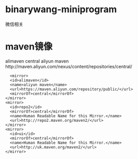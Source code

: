 # binarywang-miniprogram
微信相关

# maven镜像
   <mirror>
        <id>alimaven</id>
        <mirrorOf>central</mirrorOf>
        <name>aliyun maven</name>
        <url>http://maven.aliyun.com/nexus/content/repositories/central/</url>
      </mirror>
      
      <mirror>  
      <id>alimaven</id>  
      <name>aliyun maven</name>  
      <url>https://maven.aliyun.com/repository/public/</url>  
      <mirrorOf>central</mirrorOf>          
    </mirror>
    <mirror>
      <id>repo2</id>
      <mirrorOf>central</mirrorOf>
      <name>Human Readable Name for this Mirror.</name>
      <url>http://repo2.maven.org/maven2/</url>
    </mirror>
    <mirror>
      <id>ui</id>
      <mirrorOf>central</mirrorOf>
      <name>Human Readable Name for this Mirror.</name>
      <url>http://uk.maven.org/maven2/</url>
    </mirror>
